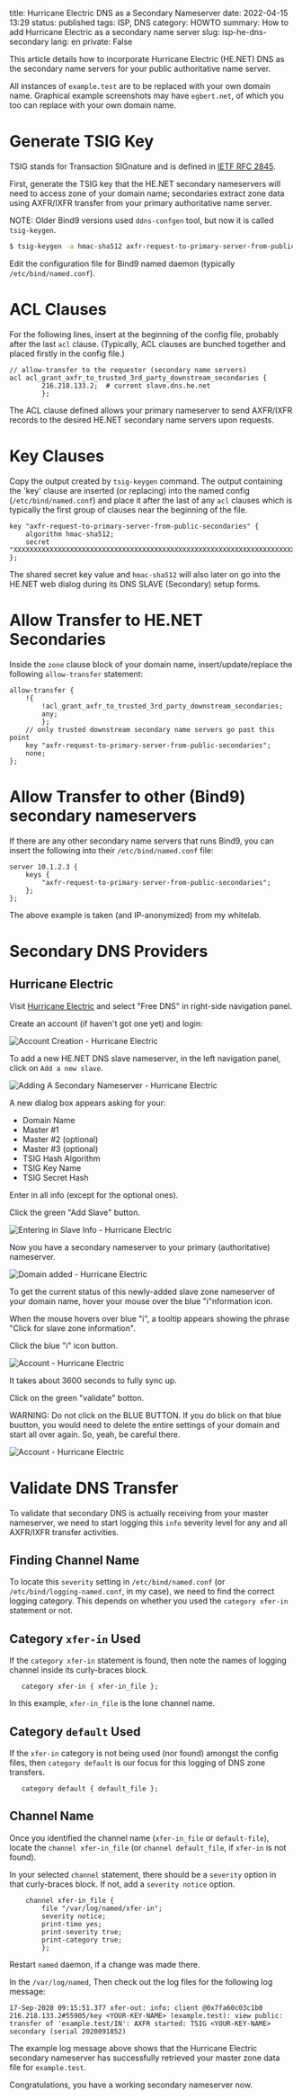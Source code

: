 title: Hurricane Electric DNS as a Secondary Nameserver
date: 2022-04-15 13:29
status: published
tags: ISP, DNS
category: HOWTO
summary: How to add Hurricane Electric as a secondary name server
slug: isp-he-dns-secondary
lang: en
private: False

This article details how to incorporate Hurricane Electric (HE.NET) DNS as the secondary name servers for your public authoritative name server.

All instances of `example.test` are to be replaced with your own domain name.  Graphical example screenshots may have `egbert.net`, of which you too can replace with your own domain name.

# Generate TSIG Key 

TSIG stands for Transaction SIGnature and is defined in [IETF RFC 2845](https://datatracker.ietf.org/doc/html/rfc8945).

First, generate the TSIG key that the HE.NET secondary nameservers will need to access zone of your domain name; secondaries extract zone data using AXFR/IXFR transfer from your primary authoritative name server.

NOTE: Older Bind9 versions used `ddns-confgen` tool, but now it is called `tsig-keygen`.

```bash
$ tsig-keygen -a hmac-sha512 axfr-request-to-primary-server-from-public-secondaries
```

Edit the configuration file for Bind9 named daemon (typically `/etc/bind/named.conf`).

# ACL Clauses

For the following lines, insert at the beginning of the config file, probably after the last `acl` clause.  (Typically, ACL clauses are bunched together and placed firstly in the config file.)

```nginx
// allow-transfer to the requester (secondary name servers)
acl acl_grant_axfr_to_trusted_3rd_party_downstream_secondaries {
        216.218.133.2;  # current slave.dns.he.net
        };
```

The ACL clause defined allows your primary nameserver to send AXFR/IXFR records to the desired HE.NET secondary name servers upon requests.


# Key Clauses

Copy the output created by `tsig-keygen` command.  The output containing the 'key' clause are inserted (or replacing) into the named config (`/etc/bind/named.conf`) and place it after the last of any `acl` clauses which is typically the first group of clauses near the beginning of the file.

```nginx
key "axfr-request-to-primary-server-from-public-secondaries" {
    algorithm hmac-sha512;
    secret "XXXXXXXXXXXXXXXXXXXXXXXXXXXXXXXXXXXXXXXXXXXXXXXXXXXXXXXXXXXXXXXXXXXXXXXXXXXXXXXXXXXXXX==";
};
```

The shared secret key value and `hmac-sha512` will also later on go into the HE.NET web dialog during its DNS SLAVE (Secondary) setup forms.


# Allow Transfer to HE.NET Secondaries

Inside the `zone` clause block of your domain name, insert/update/replace the following `allow-transfer` statement:

```nginx
allow-transfer {
    !{
        !acl_grant_axfr_to_trusted_3rd_party_downstream_secondaries;
        any;
        };
    // only trusted downstream secondary name servers go past this point
    key "axfr-request-to-primary-server-from-public-secondaries";
    none;
};
```

# Allow Transfer to other (Bind9) secondary nameservers

If there are any other secondary name servers that runs Bind9, you can insert the following into their `/etc/bind/named.conf` file:


```nginx
server 10.1.2.3 {
    keys { 
        "axfr-request-to-primary-server-from-public-secondaries";
    };
};
```
The above example is taken (and IP-anonymized) from my whitelab.

# Secondary DNS Providers

## Hurricane Electric

Visit [Hurricane Electric](http://he.net/) and select "Free DNS" in right-side navigation panel.


Create an account (if haven't got one yet) and login:

<div class="m-image">

  <img src="{attach}/articles/isp-he-dns/images/isp-he-dns-0.png"
       link="{attach}/articles/isp-he-dns/images/isp-he-dns-0.png"
      class="m-image"
      alt="Account Creation - Hurricane Electric"
      max-height=100% max-width=100% />
</div>

To add a new HE.NET DNS slave nameserver, in the left navigation panel,
click on `Add a new slave`.

<div class="m-image">

  <img src="{attach}/articles/isp-he-dns/images/isp-he-dns-1.png"
       link="{attach}/articles/isp-he-dns/images/isp-he-dns-1.png"
      class="m-image"
      alt="Adding A Secondary Nameserver - Hurricane Electric"
      max-height=100% max-width=100% />
</div>


A new dialog box appears asking for your:

* Domain Name
* Master #1
* Master #2 (optional)
* Master #3 (optional)
* TSIG Hash Algorithm
* TSIG Key Name
* TSIG Secret Hash

Enter in all info (except for the optional ones).

Click the green "Add Slave" button.


<div class="m-image">

  <img src="{attach}/articles/isp-he-dns/images/isp-he-dns-2.png"
       link="{attach}/articles/isp-he-dns/images/isp-he-dns-2.png"
      class="m-image"
      alt="Entering in Slave Info - Hurricane Electric"
      max-height=100% max-width=100% />
</div>


Now you have a secondary nameserver to your primary (authoritative) nameserver.

<div class="m-image">

  <img src="{attach}/articles/isp-he-dns/images/isp-he-dns-3.png"
       link="{attach}/articles/isp-he-dns/images/isp-he-dns-3.png"
      class="m-image"
      alt="Domain added - Hurricane Electric"
      max-height=100% max-width=100% />
</div>


To get the current status of this newly-added slave zone nameserver 
of your domain name, hover your mouse over the blue "i"nformation icon.

When the mouse hovers over blue "i", a tooltip appears showing
the phrase "Click for slave zone information".

Click the blue "i" icon button.

<div class="m-image">

  <img src="{attach}/articles/isp-he-dns/images/isp-he-dns-4.png"
       link="{attach}/articles/isp-he-dns/images/isp-he-dns-4.png"
      class="m-image"
      alt="Account - Hurricane Electric"
      max-height=100% max-width=100% />
</div>


It takes about 3600 seconds to fully sync up.

Click on the green "validate" botton.

WARNING: Do not click on the BLUE BUTTON.  If you do blick on that blue buutton, you would need to delete the entire settings of your domain and start all over again.  So, yeah, be careful there.

<div class="m-image">

  <img src="{attach}/articles/isp-he-dns/images/isp-he-dns-5.png"
       link="{attach}/articles/isp-he-dns/images/isp-he-dns-5.png"
      class="m-image"
      alt="Account - Hurricane Electric"
      max-height=100% max-width=100% />
</div>

# Validate DNS Transfer

To validate that secondary DNS is actually receiving from your master nameserver, 
we need to start logging this `info` severity level for any and all AXFR/IXFR 
transfer activities.

## Finding Channel Name

To locate this `severity` setting in `/etc/bind/named.conf` (or `/etc/bind/logging-named.conf`, in my case), we need to find the correct logging category. 
This depends on whether you used the `category xfer-in` statement or not.

## Category `xfer-in` Used

If the `category xfer-in` statement is found, then note the names of logging channel
inside its curly-braces block.

```nginx
   category xfer-in { xfer-in_file };
```

In this example, `xfer-in_file` is the lone channel name.


## Category `default` Used

If the `xfer-in` category is not being used (nor found) amongst the config files,
then `category default` is our focus for this logging of DNS zone transfers.

```nginx
   category default { default_file };
```

## Channel Name

Once you identified the channel name (`xfer-in_file` or `default-file`), 
locate the `channel xfer-in_file` (or `channel default_file`, 
if `xfer-in` is not found).

In your selected `channel` statement, there should be a `severity` option
in that curly-braces block.  If not, add a `severity notice` option.

```nginx
    channel xfer-in_file {
        file "/var/log/named/xfer-in";
        severity notice;
        print-time yes;
        print-severity true;
        print-category true;
        };
```

Restart `named` daemon, if a change was made there.

In the `/var/log/named`, 
Then check out the log files for the following log message:

```console
17-Sep-2020 09:15:51.377 xfer-out: info: client @0x7fa60c03c1b0 216.218.133.2#55905/key <YOUR-KEY-NAME> (example.test): view public: transfer of 'example.test/IN': AXFR started: TSIG <YOUR-KEY-NAME> secondary (serial 2020091852)
```
The example log message above shows that the Hurricane Electric secondary nameserver
has successfully retrieved your master zone data file for `example.test`.

Congratulations, you have a working secondary nameserver now.

